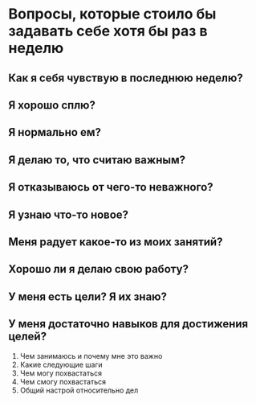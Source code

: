 # Вопросы, которые стоило бы задавать себе хотя бы раз в неделю

## Как я себя чувствую в последнюю неделю?


## Я хорошо сплю?


## Я нормально ем?

## Я делаю то, что считаю важным?


## Я отказываюсь от чего-то неважного?

## Я узнаю что-то новое?

## Меня радует какое-то из моих занятий?

## Хорошо ли я делаю свою работу?

## У меня есть цели? Я их знаю?

## У меня достаточно навыков для достижения целей?

1. Чем занимаюсь и почему мне это важно 
2. Какие следующие шаги 
3. Чем могу похвастаться 
4. Чем смогу похвастаться 
5. Общий настрой относительно дел